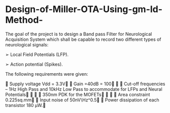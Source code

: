 # Design-of-Miller-OTA-Using-gm-Id-Method-

The goal of the project is to design a Band pass Filter for Neurological Acquisition System
which shall be capable to record two different types of neurological signals:

➢ Local Field Potentials (LFP).

➢ Action potential (Spikes).

The following requirements were given:

 Supply voltage Vdd = 3.3V
 Gain =40dB = 100

 Cut-off frequencies – 1Hz High Pass and 10kHz Low Pass to accommodate for LFPs
and Neural Potentials

  350nm PDK for the MOFETs


 Area constraint 0.225sq.mm
 Input noise of 50nV\Hz^0.5
 Power dissipation of each transistor 180 μW.
